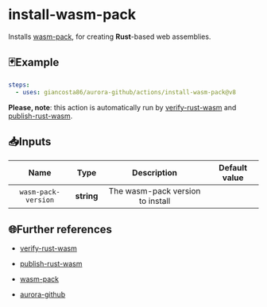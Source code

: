 # install-wasm-pack

Installs [wasm-pack](https://rustwasm.github.io/wasm-pack/), for creating **Rust**-based web assemblies.

## 🃏Example

```yaml
steps:
  - uses: giancosta86/aurora-github/actions/install-wasm-pack@v8
```

**Please, note**: this action is automatically run by [verify-rust-wasm](../verify-rust-wasm/README.md) and [publish-rust-wasm](../publish-rust-wasm/README.md).

## 📥Inputs

|        Name         |    Type    |           Description            | Default value |
| :-----------------: | :--------: | :------------------------------: | :-----------: |
| `wasm-pack-version` | **string** | The wasm-pack version to install |               |

## 🌐Further references

- [verify-rust-wasm](../verify-rust-wasm/README.md)

- [publish-rust-wasm](../publish-rust-wasm/README.md)

- [wasm-pack](https://rustwasm.github.io/wasm-pack/)

- [aurora-github](../../README.md)
